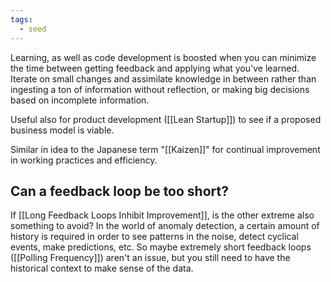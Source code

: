 ```yaml
---
tags:
  - seed
---
```

Learning, as well as code development is boosted when you can minimize the time between getting feedback and applying what you've learned. Iterate on small changes and assimilate knowledge in between rather than ingesting a ton of information without reflection, or making big decisions based on incomplete information.

Useful also for product development ([[Lean Startup]]) to see if a proposed business model is viable.

Similar in idea to the Japanese term "[[Kaizen]]" for continual improvement in working practices and efficiency.

## Can a feedback loop be too short?

If [[Long Feedback Loops Inhibit Improvement]], is the other extreme also something to avoid? In the world of anomaly detection, a certain amount of history is required in order to see patterns in the noise, detect cyclical events, make predictions, etc. So maybe extremely short feedback loops ([[Polling Frequency]]) aren't an issue, but you still need to have the historical context to make sense of the data.
